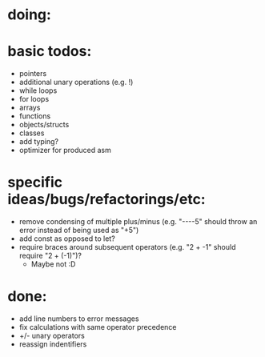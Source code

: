 # doing:

# basic todos:
- pointers
- additional unary operations (e.g. !)
- while loops
- for loops
- arrays
- functions
- objects/structs
- classes
- add typing?
- optimizer for produced asm

# specific ideas/bugs/refactorings/etc:
- remove condensing of multiple plus/minus (e.g. "----5" should throw an error instead of being used as "+5")
- add const as opposed to let?
- require braces around subsequent operators (e.g. "2 + -1" should require "2 + (-1)")?
    - Maybe not :D

# done:
- add line numbers to error messages
- fix calculations with same operator precedence
- +/- unary operators
- reassign indentifiers
